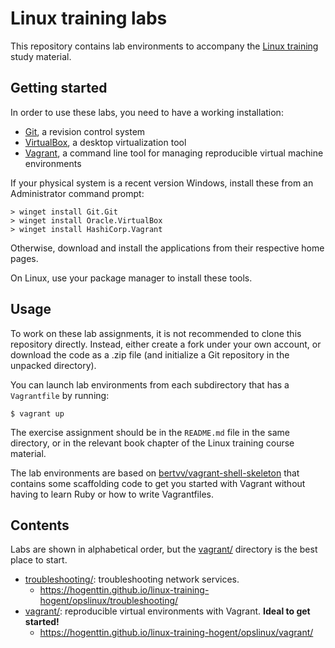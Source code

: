 # Linux training labs

This repository contains lab environments to accompany the [Linux training](https://github.com/HoGentTIN/linux-training-hogent) study material.

## Getting started

In order to use these labs, you need to have a working installation:

- [Git](https://www.git-scm.com/), a revision control system
- [VirtualBox](https://www.virtualbox.org/), a desktop virtualization tool
- [Vagrant](https://www.vagrantup.com/), a command line tool for managing reproducible virtual machine environments

If your physical system is a recent version Windows, install these from an Administrator command prompt:

```shell
> winget install Git.Git
> winget install Oracle.VirtualBox
> winget install HashiCorp.Vagrant
```

Otherwise, download and install the applications from their respective home pages.

On Linux, use your package manager to install these tools.

## Usage

To work on these lab assignments, it is not recommended to clone this repository directly. Instead, either create a fork under your own account, or download the code as a .zip file (and initialize a Git repository in the unpacked directory).

You can launch lab environments from each subdirectory that has a `Vagrantfile` by running:

```shell
$ vagrant up
```

The exercise assignment should be in the `README.md` file in the same directory, or in the relevant book chapter of the Linux training course material.

The lab environments are based on [bertvv/vagrant-shell-skeleton](https://github.com/bertvv/vagrant-shell-skeleton) that contains some scaffolding code to get you started with Vagrant without having to learn Ruby or how to write Vagrantfiles.

## Contents

Labs are shown in alphabetical order, but the [vagrant/](vagrant/) directory is the best place to start.

- [troubleshooting/](troubleshooting/): troubleshooting network services.
    - <https://hogenttin.github.io/linux-training-hogent/opslinux/troubleshooting/>
- [vagrant/](vagrant/): reproducible virtual environments with Vagrant. **Ideal to get started!**
    - <https://hogenttin.github.io/linux-training-hogent/opslinux/vagrant/>
